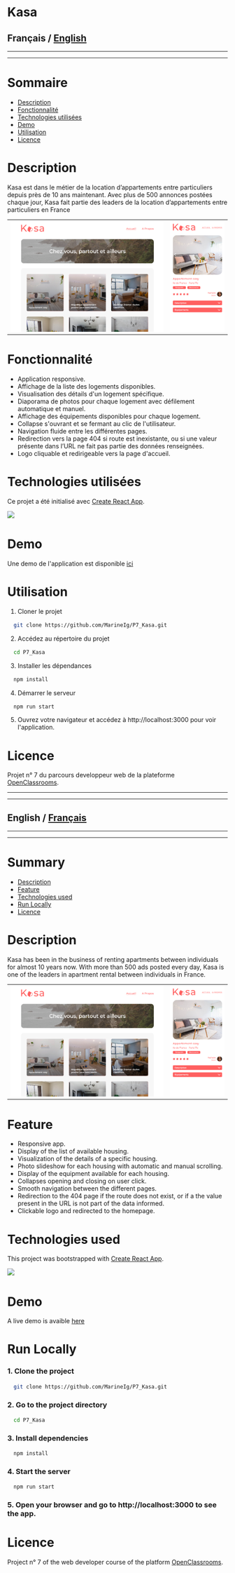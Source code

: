 # Kasa

## Français / [English](#english--français)
------
------
# Sommaire

- [Description](#description)
- [Fonctionnalité](#fonctionnalité)
- [Technologies utilisées](#technologies-utilisées)
- [Demo](#Demo)
- [Utilisation](#Utilisation)
- [Licence](#licence)

# Description

Kasa est dans le métier de la location d’appartements entre particuliers depuis près de 10 ans maintenant. Avec plus de 500 annonces postées chaque jour, Kasa fait partie des leaders de la location d’appartements entre particuliers en France

<table>
  <tr>
    <td><img src="public/Kasa_home.png" alt="Kasa"></td>
    <td><img src="public/Kasa_housing_responsive.png" alt="Kasa responsive"></td>
  </tr>
</table>

# Fonctionnalité

- Application responsive.
- Affichage de la liste des logements disponibles.
- Visualisation des détails d'un logement spécifique.
- Diaporama de photos pour chaque logement avec défilement automatique et manuel.
- Affichage des équipements disponibles pour chaque logement.
- Collapse s'ouvrant et se fermant au clic de l'utilisateur.
- Navigation fluide entre les différentes pages.
- Redirection vers la page 404 si route est inexistante, ou si une
  valeur présente dans l’URL ne fait pas partie des données
  renseignées.
- Logo cliquable et redirigeable vers la page d'accueil.


# Technologies utilisées
Ce projet a été initialisé avec [Create React App](https://github.com/facebook/create-react-app).  

<p >
  <a href="https://skillicons.dev">
    <img src="https://skillicons.dev/icons?i=git,figma,react,scss," />
  </a>
</p>  

# Demo

Une demo de l'application est disponible [ici](https://github.com/facebook/create-react-app)

# Utilisation

1. Cloner le projet

```bash
  git clone https://github.com/MarineIg/P7_Kasa.git
```

2. Accédez au répertoire du projet

```bash
  cd P7_Kasa
```

3. Installer les dépendances

```bash
  npm install
```

4. Démarrer le serveur

```bash
  npm run start
```

5. Ouvrez votre navigateur et accédez à http://localhost:3000 pour voir l'application.

# Licence

Projet n° 7 du parcours developpeur web de la plateforme [OpenClassrooms](https://openclassrooms.com/fr/).  


--------
--------
## English  / [Français](#français--english)
--------
--------
# Summary

- [Description](#Description)
- [Feature](#Feature)
- [Technologies used](#technologies-used)
- [Run Locally](#run-locally)
- [Licence](#licence-1)

# Description

Kasa has been in the business of renting apartments between individuals for almost 10 years now. With more than 500 ads posted every day, Kasa is one of the leaders in apartment rental between individuals in France.

<table>
  <tr>
    <td><img src="public/Kasa_home.png" alt="Kasa"></td>
    <td><img src="public/Kasa_housing_responsive.png" alt="Kasa responsive"></td>
  </tr>
</table>

# Feature

- Responsive app.
- Display of the list of available housing.
- Visualization of the details of a specific housing.
- Photo slideshow for each housing with automatic and manual scrolling.
- Display of the equipment available for each housing.
- Collapses opening and closing on user click.
- Smooth navigation between the different pages.
- Redirection to the 404 page if the route does not exist, or if a
     the value present in the URL is not part of the data
     informed.
- Clickable logo and redirected to the homepage.

# Technologies used
This project was bootstrapped with [Create React App](https://github.com/facebook/create-react-app).  

<p >
  <a href="https://skillicons.dev">
    <img src="https://skillicons.dev/icons?i=git,figma,react,scss," />
  </a>
</p>  

# Demo

A live demo is avaible [here](https://github.com/facebook/create-react-app)

# Run Locally 

### 1. Clone the project

```bash
  git clone https://github.com/MarineIg/P7_Kasa.git
```

### 2. Go to the project directory

```bash
  cd P7_Kasa
```

### 3. Install dependencies

```bash
  npm install
```

### 4. Start the server

```bash
  npm run start
```

### 5. Open your browser and go to http://localhost:3000 to see the app.

# Licence

Project n° 7 of the web developer course of the platform [OpenClassrooms](https://openclassrooms.com/fr/).
